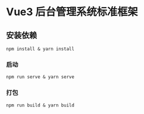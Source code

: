 

# Vue3 后台管理系统标准框架

## 安装依赖

```
npm install & yarn install
```

### 启动

```
npm run serve & yarn serve
```

### 打包

```
npm run build & yarn build
```
